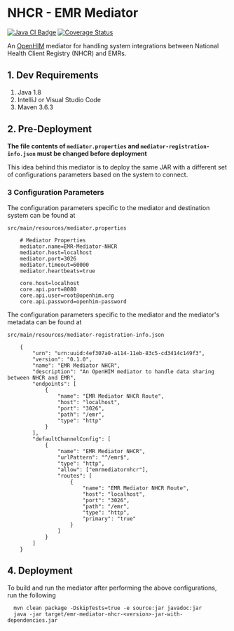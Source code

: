 # NHCR - EMR Mediator

[![Java CI Badge](https://github.com/SoftmedTanzania/emr-mediator-nhcr/workflows/Java%20CI%20with%20Maven/badge.svg)](https://github.com/SoftmedTanzania/emr-mediator-nhcr/actions?query=workflow%3A%22Java+CI+with+Maven%22)
[![Coverage Status](https://coveralls.io/repos/github/SoftmedTanzania/emr-mediator-nhcr/badge.svg?branch=development)](https://coveralls.io/github/SoftmedTanzania/emr-mediator-nhcr?branch=development)

An [OpenHIM](http://openhim.org/) mediator for handling system integrations between National Health Client Registry (NHCR) and EMRs.

## 1. Dev Requirements

1. Java 1.8
2. IntelliJ or Visual Studio Code
3. Maven 3.6.3

## 2. Pre-Deployment

**The file contents of `mediator.properties` and `mediator-registration-info.json` must be changed before deployment**

This idea behind this mediator is to deploy the same JAR with a different set of configurations parameters based on the
system to connect.

### 3 Configuration Parameters

The configuration parameters specific to the mediator and destination system can be found at

`src/main/resources/mediator.properties`

```
    # Mediator Properties
    mediator.name=EMR-Mediator-NHCR
    mediator.host=localhost
    mediator.port=3026
    mediator.timeout=60000
    mediator.heartbeats=true

    core.host=localhost
    core.api.port=8080
    core.api.user=root@openhim.org
    core.api.password=openhim-password
```

The configuration parameters specific to the mediator and the mediator's metadata can be found at

`src/main/resources/mediator-registration-info.json`

```
    {
        "urn": "urn:uuid:4ef307a0-a114-11eb-83c5-cd3414c149f3",
        "version": "0.1.0",
        "name": "EMR Mediator NHCR",
        "description": "An OpenHIM mediator to handle data sharing between NHCR and EMR",
        "endpoints": [
            {   
                "name": "EMR Mediator NHCR Route",
                "host": "localhost",
                "port": "3026",
                "path": "/emr",
                "type": "http"
            }
        ],
        "defaultChannelConfig": [
            {
                "name": "EMR Mediator NHCR",
                "urlPattern": "^/emr$",
                "type": "http",
                "allow": ["emrmediatornhcr"],
                "routes": [
                    {
                        "name": "EMR Mediator NHCR Route",
                        "host": "localhost",
                        "port": "3026",
                        "path": "/emr",
                        "type": "http",
                        "primary": "true"
                    }
                ]
            }
        ]
    }
```

## 4. Deployment

To build and run the mediator after performing the above configurations, run the following

```
  mvn clean package -DskipTests=true -e source:jar javadoc:jar
  java -jar target/emr-mediator-nhcr-<version>-jar-with-dependencies.jar
```
